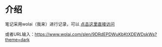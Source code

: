 # 介绍

笔记采用wolai（我来）进行记录，可以 [点击这里直接访问](https://www.wolai.com/slen/9DRdEPDWuKbKtXDEWDskWs?theme=dark) 

或者URL输入：https://www.wolai.com/slen/9DRdEPDWuKbKtXDEWDskWs?theme=dark


